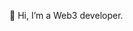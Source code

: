 👋 Hi, I’m a Web3 developer.

<!---
web3junior/web3junior is a ✨ special ✨ repository because its `README.md` (this file) appears on your GitHub profile.
You can click the Preview link to take a look at your changes.
--->
